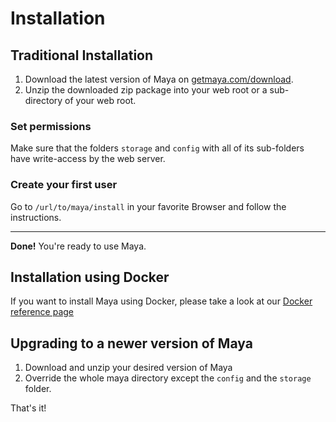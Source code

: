 # Installation

## Traditional Installation

1. Download the latest version of Maya on [getmaya.com/download](http://getmaya.com/download).
2. Unzip the downloaded zip package into your web root or a sub-directory of your web root.

### Set permissions

Make sure that the folders `storage` and `config` with all of its sub-folders have write-access by the web server.


### Create your first user

Go to `/url/to/maya/install` in your favorite Browser and follow the instructions.

---
**Done!** You're ready to use Maya.

## Installation using Docker

If you want to install Maya using Docker, please take a look at our [Docker reference page](http://getmaya.com/documentation/reference/docker)

## Upgrading to a newer version of Maya

1. Download and unzip your desired version of Maya
2. Override the whole maya directory except the `config` and the `storage` folder.

That's it! 
